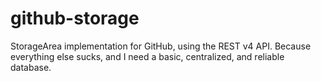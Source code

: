 # github-storage
StorageArea implementation for GitHub, using the REST v4 API. Because everything else sucks, and I need a basic, centralized, and reliable database.
